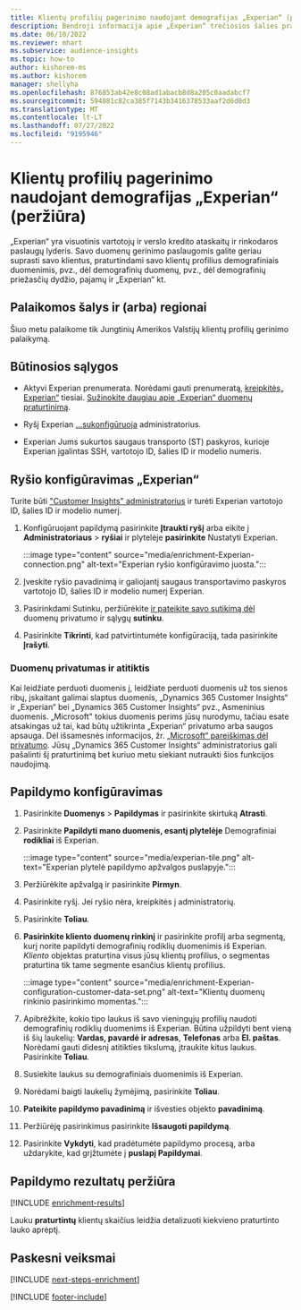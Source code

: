 ```yaml
---
title: Klientų profilių pagerinimo naudojant demografijas „Experian“ (peržiūra)
description: Bendroji informacija apie „Experian“ trečiosios šalies pratinimą.
ms.date: 06/10/2022
ms.reviewer: mhart
ms.subservice: audience-insights
ms.topic: how-to
author: kishorem-ms
ms.author: kishorem
manager: shellyha
ms.openlocfilehash: 876853ab42e8c08ad1abacb8d8a205c0aadabcf7
ms.sourcegitcommit: 594081c82ca385f7143b3416378533aaf2d6d0d3
ms.translationtype: MT
ms.contentlocale: lt-LT
ms.lasthandoff: 07/27/2022
ms.locfileid: "9195946"
---
```

# <a name="enrich-customer-profiles-with-demographics-from-experian-preview"></a>Klientų profilių pagerinimo naudojant demografijas „Experian“ (peržiūra)

„Experian“ yra visuotinis vartotojų ir verslo kredito ataskaitų ir rinkodaros paslaugų lyderis. Savo duomenų gerinimo paslaugomis galite geriau suprasti savo klientus, praturtindami savo klientų profilius demografiniais duomenimis, pvz., dėl demografinių duomenų, pvz., dėl demografinių priežasčių dydžio, pajamų ir „Experian“ kt.

## <a name="supported-countriesregions"></a>Palaikomos šalys ir (arba) regionai

Šiuo metu palaikome tik Jungtinių Amerikos Valstijų klientų profilių gerinimo palaikymą.

## <a name="prerequisites"></a>Būtinosios sąlygos

- Aktyvi Experian prenumerata. Norėdami gauti prenumeratą, [kreipkitės„ Experian“](https://www.experian.com/marketing-services/contact) tiesiai. [Sužinokite daugiau apie „Experian“ duomenų praturtinimą](https://www.experian.com/marketing-services/microsoft?cmpid=ems_web_mci_cdppage).

- Ryšį Experian [...](connections.md)[sukonfigūruoja](#configure-the-connection-for-experian) administratorius.

- Experian Jums sukurtos saugaus transporto (ST) paskyros, kurioje Experian įgalintas SSH, vartotojo ID, šalies ID ir modelio numeris.

## <a name="configure-the-connection-for-experian"></a>Ryšio konfigūravimas „Experian“

Turite būti ["Customer Insights" administratorius](permissions.md#admin) ir turėti Experian vartotojo ID, šalies ID ir modelio numerį.

1. Konfigūruojant papildymą pasirinkite **Įtraukti ryšį** arba eikite į **Administratoriaus** > **ryšiai** ir plytelėje **pasirinkite** Nustatyti Experian.

   :::image type="content" source="media/enrichment-Experian-connection.png" alt-text="Experian ryšio konfigūravimo juosta.":::

1. Įveskite ryšio pavadinimą ir galiojantį saugaus transportavimo paskyros vartotojo ID, šalies ID ir modelio numerį Experian.

1. Pasirinkdami Sutinku, peržiūrėkite [ir pateikite savo sutikimą dėl](#data-privacy-and-compliance) duomenų privatumo ir sąlygų **sutinku**.

1. Pasirinkite **Tikrinti**, kad patvirtintumėte konfigūraciją, tada pasirinkite **Įrašyti**.

### <a name="data-privacy-and-compliance"></a>Duomenų privatumas ir atitiktis

Kai leidžiate perduoti duomenis į, leidžiate perduoti duomenis už tos sienos ribų, įskaitant galimai slaptus duomenis, „Dynamics 365 Customer Insights“ ir „Experian“ bei „Dynamics 365 Customer Insights“ pvz., Asmeninius duomenis. „Microsoft" tokius duomenis perims jūsų nurodymu, tačiau esate atsakingas už tai, kad būtų užtikrinta „Experian“ privatumo arba saugos apsauga. Dėl išsamesnės informacijos, žr. [„Microsoft“ pareiškimas dėl privatumo](https://go.microsoft.com/fwlink/?linkid=396732). Jūsų „Dynamics 365 Customer Insights“ administratorius gali pašalinti šį praturtinimą bet kuriuo metu siekiant nutraukti šios funkcijos naudojimą.

## <a name="configure-the-enrichment"></a>Papildymo konfigūravimas

1. Pasirinkite **Duomenys** > **Papildymas** ir pasirinkite skirtuką **Atrasti**.

1. Pasirinkite **Papildyti mano duomenis, esantį plytelėje** Demografiniai **rodikliai** iš Experian.

   :::image type="content" source="media/experian-tile.png" alt-text="Experian plytelė papildymo apžvalgos puslapyje.":::

1. Peržiūrėkite apžvalgą ir pasirinkite **Pirmyn**.

1. Pasirinkite ryšį. Jei ryšio nėra, kreipkitės į administratorių.

1. Pasirinkite **Toliau**.

1. **Pasirinkite kliento duomenų rinkinį** ir pasirinkite profilį arba segmentą, kurį norite papildyti demografinių rodiklių duomenimis iš Experian. *Kliento* objektas praturtina visus jūsų klientų profilius, o segmentas praturtina tik tame segmente esančius klientų profilius.

    :::image type="content" source="media/enrichment-Experian-configuration-customer-data-set.png" alt-text="Klientų duomenų rinkinio pasirinkimo momentas.":::

1. Apibrėžkite, kokio tipo laukus iš savo vieningųjų profilių naudoti demografinių rodiklių duomenims iš Experian. Būtina užpildyti bent vieną iš šių laukelių: **Vardas, pavardė ir adresas**, **Telefonas** arba **El. paštas**. Norėdami gauti didesnį atitikties tikslumą, įtraukite kitus laukus. Pasirinkite **Toliau**.

1. Susiekite laukus su demografiniais duomenimis iš Experian.

1. Norėdami baigti laukelių žymėjimą, pasirinkite **Toliau**.

1. **Pateikite papildymo pavadinimą** ir išvesties objekto **pavadinimą**.

1. Peržiūrėję pasirinkimus pasirinkite **Išsaugoti papildymą**.

1. Pasirinkite **Vykdyti**, kad pradėtumėte papildymo procesą, arba uždarykite, kad grįžtumėte į **puslapį Papildymai**.

## <a name="view-enrichment-results"></a>Papildymo rezultatų peržiūra

[!INCLUDE [enrichment-results](includes/enrichment-results.md)]

Lauku **praturtintų** klientų skaičius leidžia detalizuoti kiekvieno praturtinto lauko aprėptį.

## <a name="next-steps"></a>Paskesni veiksmai

[!INCLUDE [next-steps-enrichment](includes/next-steps-enrichment.md)]

[!INCLUDE [footer-include](includes/footer-banner.md)]
